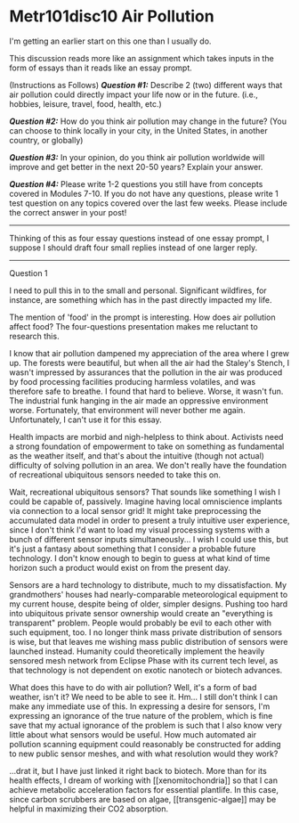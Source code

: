 # Metr101disc10 Air Pollution

I'm getting an earlier start on this one than I usually do.

This discussion reads more like an assignment which takes inputs in the form of essays than it reads like an essay prompt.

(Instructions as Follows)
**_Question #1:_** Describe 2 (two) different ways that air pollution could directly impact your life now or in the future. (i.e., hobbies, leisure, travel, food, health, etc.) 

**_Question #2:_** How do you think air pollution may change in the future? (You can choose to think locally in your city, in the United States, in another country, or globally) 

**_Question #3:_** In your opinion, do you think air pollution worldwide will improve and get better in the next 20-50 years? Explain your answer. 

**_Question #4:_** Please write 1-2 questions you still have from concepts covered in Modules 7-10. If you do not have any questions, please write 1 test question on any topics covered over the last few weeks. Please include the correct answer in your post!

---
Thinking of this as four essay questions instead of one essay prompt, I suppose I should draft four small replies instead of one larger reply.

---
Question 1

I need to pull this in to the small and personal.  Significant wildfires, for instance, are something which has in the past directly impacted my life.

The mention of 'food' in the prompt is interesting.  How does air pollution affect food?  The four-questions presentation makes me reluctant to research this.

I know that air pollution dampened my appreciation of the area where I grew up.  The forests were beautiful, but when all the air had the Staley's Stench, I wasn't impressed by assurances that the pollution in the air was produced by food processing facilities producing harmless volatiles, and was therefore safe to breathe.  I found that hard to believe.  Worse, it wasn't fun.  The industrial funk hanging in the air made an oppressive environment worse.  Fortunately, that environment will never bother me again.  Unfortunately, I can't use it for this essay.

Health impacts are morbid and nigh-helpless to think about.  Activists need a strong foundation of empowerment to take on something as fundamental as the weather itself, and that's about the intuitive (though not actual) difficulty of solving pollution in an area.  We don't really have the foundation of recreational ubiquitous sensors needed to take this on.

Wait, recreational ubiquitous sensors?  That sounds like something I wish I could be capable of, passively.  Imagine having local omniscience implants via connection to a local sensor grid!  It might take preprocessing the accumulated data model in order to present a truly intuitive user experience, since I don't think I'd want to load my visual processing systems with a bunch of different sensor inputs simultaneously...  I wish I could use this, but it's just a fantasy about something that I consider a probable future technology.  I don't know enough to begin to guess at what kind of time horizon such a product would exist on from the present day.

Sensors are a hard technology to distribute, much to my dissatisfaction.  My grandmothers' houses had nearly-comparable meteorological equipment to my current house, despite being of older, simpler designs.  Pushing too hard into ubiquitous private sensor ownership would create an "everything is transparent" problem.  People would probably be evil to each other with such equipment, too.  I no longer think mass private distribution of sensors is wise, but that leaves me wishing mass public distribution of sensors were launched instead.  Humanity could theoretically implement the heavily sensored mesh network from Eclipse Phase with its current tech level, as that technology is not dependent on exotic nanotech or biotech advances.

What does this have to do with air pollution?  Well, it's a form of bad weather, isn't it?  We need to be able to see it.  Hm...  I still don't think I can make any immediate use of this.  In expressing a desire for sensors, I'm expressing an ignorance of the true nature of the problem, which is fine save that my actual ignorance of the problem is such that I also know very little about what sensors would be useful.  How much automated air pollution scanning equipment could reasonably be constructed for adding to new public sensor meshes, and with what resolution would they work?

...drat it, but I have just linked it right back to biotech.  More than for its health effects, I dream of working with [[xenomitochondria]] so that I can achieve metabolic acceleration factors for essential plantlife.  In this case, since carbon scrubbers are based on algae, [[transgenic-algae]] may be helpful in maximizing their CO2 absorption.